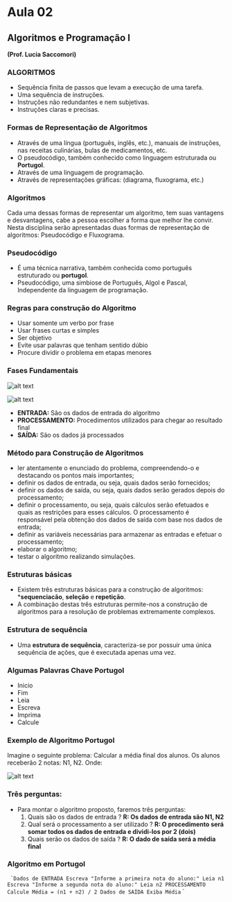 # Aula 02 #

## Algoritmos e Programação I ##

**(Prof. Lucia Saccomori)**

### ALGORITMOS ###

 + Sequência finita de passos que levam a execução de uma tarefa.
 + Uma sequência de instruções.
 + Instruções não redundantes e nem subjetivas.
 + Instruções claras e precisas.

### Formas de Representação de Algoritmos ###

 + Através de uma língua (português, inglês, etc.), manuais de instruções, nas receitas culinárias, bulas de medicamentos, etc.
 + O pseudocódigo, também conhecido como linguagem estruturada ou **Portugol**.
 + Através de uma linguagem de programação.
 + Através de representações gráficas: (diagrama, fluxograma, etc.)

### Algoritmos ###

Cada uma dessas formas de representar um algoritmo, tem suas vantagens e desvantagens, cabe a pessoa escolher a forma que melhor lhe convir. Nesta disciplina serão apresentadas duas formas de representação de algoritmos: Pseudocódigo e Fluxograma.

### Pseudocódigo ###

 + É uma técnica narrativa, também conhecida como português estruturado ou **portugol**.
 + Pseudocódigo, uma simbiose de Português, Algol e Pascal, Independente da linguagem de programação.

### Regras para construção do Algoritmo ###

 + Usar somente um verbo por frase
 + Usar frases curtas e simples
 + Ser objetivo
 + Evite usar palavras que tenham sentido dúbio
 + Procure dividir o problema em etapas menores

### Fases Fundamentais ###

![alt text](https://github.com/gabcorrea/ads-senacRS/blob/master/algoritmos-e-programacao-i/aula-02/img/fases-fundamentais.png "Fases Fundamentais")

![alt text](https://github.com/gabcorrea/ads-senacRS/blob/master/algoritmos-e-programacao-i/aula-02/img/fases.png "Fases Fundamentais")

 + **ENTRADA:** São os dados de entrada do algoritmo
 + **PROCESSAMENTO:** Procedimentos utilizados para chegar ao resultado final
 + **SAÍDA:** São os dados já processados

### Método para Construção de Algoritmos ###

 + ler atentamente o enunciado do problema, compreendendo-o e destacando os pontos mais importantes;
 + definir os dados de entrada, ou seja, quais dados serão fornecidos;
 + definir os dados de saída, ou seja, quais dados serão gerados depois do processamento;
 + definir o processamento, ou seja, quais cálculos serão efetuados e quais as restrições para esses cálculos. O processamento é responsável pela obtenção dos dados de saída com base nos dados de entrada;
 + definir as variáveis necessárias para armazenar as entradas e efetuar o processamento;
 + elaborar o algoritmo;
 + testar o algoritmo realizando simulações.

### Estruturas básicas ###

 + Existem três estruturas básicas para a construção de algoritmos: ***sequenciacão**, **seleção** e **repetição**.
 + A combinação destas três estruturas permite-nos a construção de algoritmos para a resolução de problemas extremamente complexos.

### Estrutura de sequência ###

 + Uma **estrutura de sequência**, caracteriza-se por possuir uma única sequência de ações, que é executada apenas uma vez.

### Algumas Palavras Chave Portugol ###
 + Inicio
 + Fim
 + Leia
 + Escreva
 + Imprima
 + Calcule

### Exemplo de Algoritmo Portugol ###

Imagine o seguinte problema: Calcular a média final dos alunos. Os alunos receberão 2 notas: N1, N2. Onde:

![alt text](https://github.com/gabcorrea/ads-senacRS/blob/master/algoritmos-e-programacao-i/aula-02/img/exemplo-01.png "Exemplo")

### Três perguntas: ###
 + Para montar o algoritmo proposto, faremos três perguntas:
 	1. Quais são os dados de entrada ? **R: Os dados de entrada são N1, N2**
 	2. Qual será o processamento a ser utilizado ? **R: O procedimento será somar todos os dados de entrada e dividi-los por 2 (dois)**
 	3. Quais serão os dados de saída ? **R: O dado de saída será a média final**

### Algoritmo em Portugol ###

`` `Dados de ENTRADA
		Escreva "Informe a primeira nota do aluno:"
		Leia n1
		Escreva "Informe a segunda nota do aluno:"
		Leia n2
	PROCESSAMENTO
		Calcule Média = (n1 + n2) / 2
	Dados de SAÍDA
		Exiba Média`` `